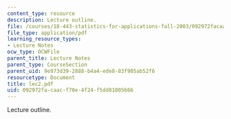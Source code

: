 ```yaml
---
content_type: resource
description: Lecture outline.
file: /courses/18-443-statistics-for-applications-fall-2003/092972facaacf70e4f24f5dd81005666_lec2.pdf
file_type: application/pdf
learning_resource_types:
- Lecture Notes
ocw_type: OCWFile
parent_title: Lecture Notes
parent_type: CourseSection
parent_uid: 9e973d39-2888-b4a4-ede8-83f905ab52f6
resourcetype: Document
title: lec2.pdf
uid: 092972fa-caac-f70e-4f24-f5dd81005666
---
```

Lecture outline.

